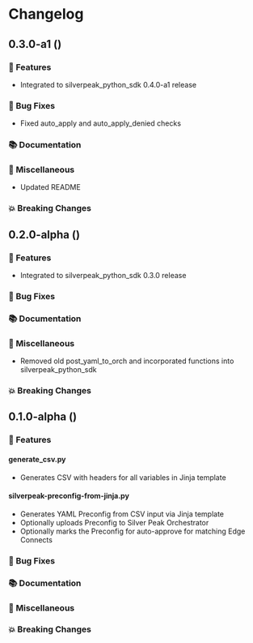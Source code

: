 # Changelog

## 0.3.0-a1 ()

### 🚀 Features

- Integrated to silverpeak_python_sdk 0.4.0-a1 release

### 🐛 Bug Fixes

- Fixed auto_apply and auto_apply_denied checks

### 📚 Documentation

### 🧰 Miscellaneous

- Updated README

### 💥 Breaking Changes


## 0.2.0-alpha ()

### 🚀 Features

- Integrated to silverpeak_python_sdk 0.3.0 release

### 🐛 Bug Fixes

### 📚 Documentation

### 🧰 Miscellaneous

- Removed old post_yaml_to_orch and incorporated functions into silverpeak_python_sdk

### 💥 Breaking Changes

## 0.1.0-alpha ()

### 🚀 Features

#### generate_csv.py
- Generates CSV with headers for all variables in Jinja template

#### silverpeak-preconfig-from-jinja.py
- Generates YAML Preconfig from CSV input via Jinja template
- Optionally uploads Preconfig to Silver Peak Orchestrator
- Optionally marks the Preconfig for auto-approve for matching Edge Connects

### 🐛 Bug Fixes

### 📚 Documentation

### 🧰 Miscellaneous

### 💥 Breaking Changes